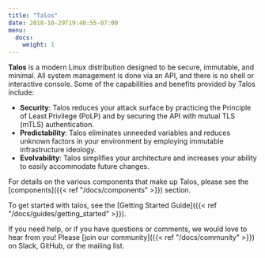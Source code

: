 ```yaml
---
title: "Talos"
date: 2018-10-29T19:40:55-07:00
menu:
  docs:
    weight: 1
---
```


**Talos** is a modern Linux distribution designed to be secure, immutable, and minimal. All system management is done via an API, and there is no shell or interactive console. Some of the capabilities and benefits provided by Talos include:

- **Security**: Talos reduces your attack surface by practicing the Principle of Least Privilege (PoLP) and by securing the API with mutual TLS (mTLS) authentication.
- **Predictability**: Talos eliminates unneeded variables and reduces unknown factors in your environment by employing immutable infrastructure ideology.
- **Evolvability**: Talos simplifies your architecture and increases your ability to easily accommodate future changes.

For details on the various components that make up Talos, please see the [components]({{< ref "/docs/components" >}}) section.

To get started with talos, see the [Getting Started Guide]({{< ref "/docs/guides/getting_started" >}}).

If you need help, or if you have questions or comments, we would love to hear from you! Please [join our community]({{< ref "/docs/community" >}}) on Slack, GitHub, or the mailing list.
